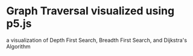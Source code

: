 # Graph Traversal visualized using p5.js
a visualization of Depth First Search, Breadth First Search, and Dijkstra's Algorithm
